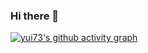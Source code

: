 ### Hi there 👋

[![yui73's github activity graph](https://github-readme-activity-graph.cyclic.app/graph?username=yui73)](https://github.com/yui73/github-readme-activity-graph)

<!-- <div align="center"> <img src="https://activity-graph.herokuapp.com/graph?username=yui73&theme=xcode" /> </div> -->

<!--
**yui73/yui73** is a ✨ _special_ ✨ repository because its `README.md` (this file) appears on your GitHub profile.

Here are some ideas to get you started:

- 🔭 I’m currently working on ...
- 🌱 I’m currently learning ...
- 👯 I’m looking to collaborate on ...
- 🤔 I’m looking for help with ...
- 💬 Ask me about ...
- 📫 How to reach me: ...
- 😄 Pronouns: ...
- ⚡ Fun fact: ...
-->
